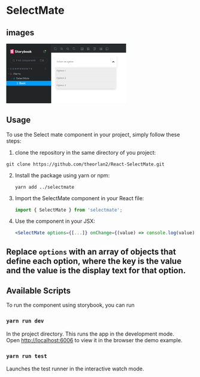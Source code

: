 # SelectMate

## images
<img src="/resources/image-mate-select.png" width="320" alt="Screenshot storybook">


## Usage

To use the Select mate component in your project, simply follow these steps:

1. clone the repository in the same directory of you project:

  ```
  git clone https://github.com/theorlan2/React-SelectMate.git
  ```

2. Install the package using yarn or npm:

   ```
   yarn add ../selectmate
   ```

3. Import the SelectMate component in your React file:

   ```javascript
   import { SelectMate } from 'selectmate';
   ```

4. Use the component in your JSX:

   ```jsx
   <SelectMate options={[...]} onChange={(value) => console.log(value)} />
   ```

## Replace `options` with an array of objects that define each option, where the key is the value and the value is the display text for that option.

## Available Scripts

To run the component using storybook, you can run


### `yarn run dev`

In the project directory. This runs the app in the development mode.\
Open [  http://localhost:6006](  http://localhost:6006) to view it in the browser the demo example.

### `yarn run test`

Launches the test runner in the interactive watch mode.
